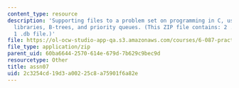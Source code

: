 ```yaml
---
content_type: resource
description: 'Supporting files to a problem set on programming in C, using and creating
  libraries, B-trees, and priority queues. (This ZIP file contains: 2 .c files and
  1 .db file.)'
file: https://ol-ocw-studio-app-qa.s3.amazonaws.com/courses/6-087-practical-programming-in-c-january-iap-2010/2c3254cd19d3a00225c8a75901f6a82e_assn07.zip
file_type: application/zip
parent_uid: 60ba6644-2570-614e-679d-7b629c9bec9d
resourcetype: Other
title: assn07
uid: 2c3254cd-19d3-a002-25c8-a75901f6a82e
---
```

